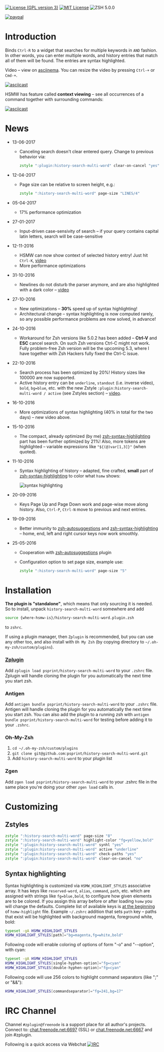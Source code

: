 [![License (GPL version 3)](https://img.shields.io/badge/license-GNU%20GPL%20version%203-blue.svg?style=flat-square)](./LICENSE)
[![MIT License](https://img.shields.io/badge/license-MIT-blue.svg?style=flat-square)](./LICENSE)
![ZSH 5.0.0](https://img.shields.io/badge/zsh-v5.0.0-orange.svg?style=flat-square)

[![paypal](https://www.paypalobjects.com/en_US/i/btn/btn_donateCC_LG.gif)](https://www.paypal.com/cgi-bin/webscr?cmd=_s-xclick&hosted_button_id=D6XDCHDSBDSDG)

# Introduction

Binds `Ctrl-R` to a widget that searches for multiple keywords in `AND` fashion.
In other words, you can enter multiple words, and history entries that match
all of them will be found. The entries are syntax highlighted.

Video – view on [asciinema](https://asciinema.org/a/88954). You can resize the video by pressing `Ctrl-+` or `Cmd-+`.

[![asciicast](https://asciinema.org/a/88954.png)](https://asciinema.org/a/88954)

HSMW has feature called **context viewing** – see all occurrences of a command together
with surrounding commands:

[![asciicast](https://asciinema.org/a/155704.png)](https://asciinema.org/a/155704)

# News

* 13-06-2017
  - Canceling search doesn't clear entered query. Change to previous behavior via:

    ```zsh
    zstyle ":plugin:history-search-multi-word" clear-on-cancel "yes"
    ```

* 12-04-2017
  - Page size can be relative to screen height, e.g.:

    ```zsh
    zstyle ":history-search-multi-word" page-size "LINES/4"
    ```

* 05-04-2017
  - 17% performance optimization

* 27-01-2017
  - Input-driven case-sensivity of search – if your query contains capital latin letters, search will be case-sensitive

* 12-11-2016
  - HSMW can now show context of selected history entry! Just hit `Ctrl-K`, [video](https://asciinema.org/a/92516)
  - More performance optimizations

* 31-10-2016
  - Newlines do not disturb the parser anymore, and are also highlighted with a dark color – [video](https://asciinema.org/a/91159)

* 27-10-2016
  - New optimizations – **30%** speed up of syntax highlighting!
  - Architectural change – syntax highlighting is now computed rarely, so any possible performance problems are now solved, in advance!

* 24-10-2016
  - Workaround for Zsh versions like 5.0.2 has been added – **Ctrl-V** and **ESC** cancel search. On such Zsh
    versions Ctrl-C might not work. Fully problem-free Zsh version will be the upcoming 5.3, where
    I have together with Zsh Hackers fully fixed the Ctrl-C issue.

* 22-10-2016
  - Search process has been optimized by 20%! History sizes like 100000 are now supported.
  - Active history entry can be `underline`, `standout` (i.e. inverse video), `bold`, `bg=blue`, etc. with
    the new Zstyle `:plugin:history-search-multi-word / active` (see Zstyles section) – [video](https://asciinema.org/a/90214).

* 16-10-2016
  - More optimizations of syntax highlighting (40% in total for the two days) – new video above.

* 15-10-2016
  - The compact, already optimized (by me) [zsh-syntax-highlighting](https://github.com/zsh-users/zsh-syntax-highlighting) part has been further optimized by 21%!
    Also, more tokens are highlighted – variable expressions like `"${(@)var[1,3]}"` (when quoted).

* 11-10-2016
  - Syntax highlighting of history – adapted, fine crafted, **small** part of [zsh-syntax-highlighting](https://github.com/zsh-users/zsh-syntax-highlighting)
    to color what `hsmw` shows:

    ![syntax highlighting](http://imagizer.imageshack.us/a/img921/1503/bMAF59.gif)

* 20-09-2016
  - Keys Page Up and Page Down work and page-wise move along history. Also, `Ctrl-P`, `Ctrl-N`
    move to previous and next entries.

* 19-09-2016
  - Better immunity to [zsh-autosuggestions](https://github.com/zsh-users/zsh-autosuggestions)
    and [zsh-syntax-highlighting](https://github.com/zsh-users/zsh-syntax-highlighting) – home,
    end, left and right cursor keys now work smoothly.

* 25-05-2016
  - Cooperation with
    [zsh-autosuggestions](https://github.com/zsh-users/zsh-autosuggestions)
    plugin
  - Configuration option to set page size, example use:

    ```zsh
    zstyle ":history-search-multi-word" page-size "5"
    ```

# Installation

**The plugin is "standalone"**, which means that only sourcing it is needed. So to
install, unpack `history-search-multi-word` somewhere and add

```zsh
source {where-hsmw-is}/history-search-multi-word.plugin.zsh
```

to `zshrc`.

If using a plugin manager, then `Zplugin` is recommended, but you can use any
other too, and also install with `Oh My Zsh` (by copying directory to
`~/.oh-my-zsh/custom/plugins`).


### [Zplugin](https://github.com/psprint/zplugin)

Add `zplugin load psprint/history-search-multi-word` to your `.zshrc` file.
Zplugin will handle cloning the plugin for you automatically the next time you
start zsh.

### Antigen

Add `antigen bundle psprint/history-search-multi-word` to your `.zshrc` file.
Antigen will handle cloning the plugin for you automatically the next time you
start zsh. You can also add the plugin to a running zsh with `antigen bundle
psprint/history-search-multi-word` for testing before adding it to your
`.zshrc`.

### Oh-My-Zsh

1. `cd ~/.oh-my-zsh/custom/plugins`
2. `git clone git@github.com:psprint/history-search-multi-word.git`
3. Add `history-search-multi-word` to your plugin list

### Zgen

Add `zgen load psprint/history-search-multi-word` to your .zshrc file in the same
place you're doing your other `zgen load` calls in.

# Customizing

## Zstyles

```zsh
zstyle ":history-search-multi-word" page-size "8"                      # Number of entries to show (default is $LINES/3)
zstyle ":history-search-multi-word" highlight-color "fg=yellow,bold"   # Color in which to highlight matched, searched text (default bg=17 on 256-color terminals)
zstyle ":plugin:history-search-multi-word" synhl "yes"                 # Whether to perform syntax highlighting (default true)
zstyle ":plugin:history-search-multi-word" active "underline"          # Effect on active history entry. Try: standout, bold, bg=blue (default underline)
zstyle ":plugin:history-search-multi-word" check-paths "yes"           # Whether to check paths for existence and mark with magenta (default true)
zstyle ":plugin:history-search-multi-word" clear-on-cancel "no"        # Whether pressing Ctrl-C or ESC should clear entered query
```

## Syntax highlighting

Syntax highlighting is customized via `HSMW_HIGHLIGHT_STYLES` associative array.
It has keys like `reserved-word`, `alias`, `command`, `path`, etc. which are assigned
with strings like `fg=blue,bold`, to configure how given elements are to be
colored. If you assign this array before or after loading `hsmw` you will change the defaults. Complete list
of available keys is [at the beginning](https://github.com/psprint/history-search-multi-word/blob/master/hsmw-highlight#L34-L62)
of `hsmw-highlight` file. Example `~/.zshrc` addition that sets `path` key –
paths that exist will be highlighted with background magenta, foreground white, bold:

```zsh
typeset -gA HSMW_HIGHLIGHT_STYLES
HSMW_HIGHLIGHT_STYLES[path]="bg=magenta,fg=white,bold"
```

Following code will enable coloring of options of form "-o" and "--option", with cyan:

```zsh
typeset -gA HSMW_HIGHLIGHT_STYLES
HSMW_HIGHLIGHT_STYLES[single-hyphen-option]="fg=cyan"
HSMW_HIGHLIGHT_STYLES[double-hyphen-option]="fg=cyan"
```

Following code will use 256 colors to highlight command separators (like ";" or "&&"):

```zsh
HSMW_HIGHLIGHT_STYLES[commandseparator]="fg=241,bg=17"
```

# IRC Channel

Channel `#zplugin@freenode` is a support place for all author's projects. Connect to:
[chat.freenode.net:6697](ircs://chat.freenode.net:6697/%23zplugin) (SSL) or [chat.freenode.net:6667](irc://chat.freenode.net:6667/%23zplugin)
 and join #zplugin.

Following is a quick access via Webchat [![IRC](https://kiwiirc.com/buttons/chat.freenode.net/zplugin.png)](https://kiwiirc.com/client/chat.freenode.net:+6697/#zplugin)
